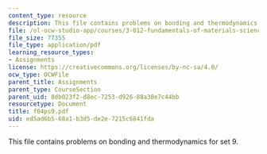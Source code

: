 ```yaml
---
content_type: resource
description: This file contains problems on bonding and thermodynamics for set 9.
file: /ol-ocw-studio-app/courses/3-012-fundamentals-of-materials-science-fall-2005/ed5ad6b568a1b3d5de2e7215c6841fda_f04ps9.pdf
file_size: 77355
file_type: application/pdf
learning_resource_types:
- Assignments
license: https://creativecommons.org/licenses/by-nc-sa/4.0/
ocw_type: OCWFile
parent_title: Assignments
parent_type: CourseSection
parent_uid: 8db023f2-d8ec-7253-d926-88a30e7c44bb
resourcetype: Document
title: f04ps9.pdf
uid: ed5ad6b5-68a1-b3d5-de2e-7215c6841fda
---
```

This file contains problems on bonding and thermodynamics for set 9.